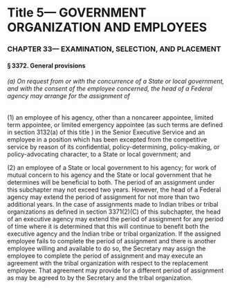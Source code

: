 
# Title 5— GOVERNMENT ORGANIZATION AND EMPLOYEES
### CHAPTER 33— EXAMINATION, SELECTION, AND PLACEMENT
#### § 3372. General provisions
###### (a) On request from or with the concurrence of a State or local government, and with the consent of the employee concerned, the head of a Federal agency may arrange for the assignment of

(1) an employee of his agency, other than a noncareer appointee, limited term appointee, or limited emergency appointee (as such terms are defined in section 3132(a) of this title ) in the Senior Executive Service and an employee in a position which has been excepted from the competitive service by reason of its confidential, policy-determining, policy-making, or policy-advocating character, to a State or local government; and

(2) an employee of a State or local government to his agency; for work of mutual concern to his agency and the State or local government that he determines will be beneficial to both. The period of an assignment under this subchapter may not exceed two years. However, the head of a Federal agency may extend the period of assignment for not more than two additional years. In the case of assignments made to Indian tribes or tribal organizations as defined in section 3371(2)(C) of this subchapter, the head of an executive agency may extend the period of assignment for any period of time where it is determined that this will continue to benefit both the executive agency and the Indian tribe or tribal organization. If the assigned employee fails to complete the period of assignment and there is another employee willing and available to do so, the Secretary may assign the employee to complete the period of assignment and may execute an agreement with the tribal organization with respect to the replacement employee. That agreement may provide for a different period of assignment as may be agreed to by the Secretary and the tribal organization.
